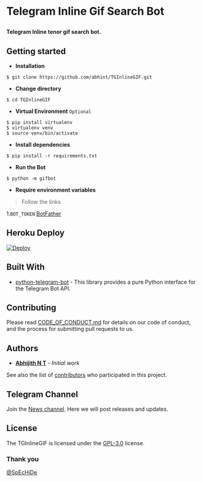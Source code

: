 # <p>  Telegram Inline Gif Search Bot
**Telegram Inline tenor gif search bot.**
## Getting started

- **Installation**
```shell
$ git clone https://github.com/abhint/TGInlineGIF.git
```
- **Change directory**
```shell
$ cd TGInlineGIF
```
- **Virtual Environment** `Optional`
```shell
$ pip install virtualenv
$ virtualenv venv
$ source venv/bin/activate
```
- **Install dependencies**
```shell
$ pip install -r requirements.txt
```
- **Run the Bot**
```shell
$ python -m gifbot
```
 - **Require environment variables**
> Follow the links

1.`BOT_TOKEN` [BotFather](https://telegram.me/BotFather)

## Heroku Deploy

[![Deploy](https://www.herokucdn.com/deploy/button.svg)](https://heroku.com/deploy)

## Built With

- [python-telegram-bot](https://github.com/python-telegram-bot/python-telegram-bot) - This library provides a pure Python interface for the Telegram Bot API.

## Contributing

Please read [CODE_OF_CONDUCT.md](https://github.com/abhint/TGInlineGIF/blob/main/CODE_OF_CONDUCT.md) for details on our code of conduct, and the process for submitting pull requests to us.

## Authors
- **[Abhijith N T](https://github.com/abhint)** - _Initial work_

See also the list of [contributors](https://github.com/abhint/TGInlineGIF/contributors) who participated in this project.

## Telegram Channel
Join the [News channel](https://telegram.me/AbhijithNT). Here we will post releases and updates.

## License

The TGInlineGIF is licensed under the [GPL-3.0](https://github.com/abhint/TGInlineGIF/blob/main/LICENSE) license.

### Thank you
[@SpEcHiDe](https://github.com/SpEcHiDe)
